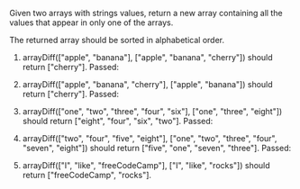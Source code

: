Given two arrays with strings values, return a new array containing all the values that appear in only one of the arrays.

The returned array should be sorted in alphabetical order.

1. arrayDiff(["apple", "banana"], ["apple", "banana", "cherry"]) should return ["cherry"].
   Passed:

2. arrayDiff(["apple", "banana", "cherry"], ["apple", "banana"]) should return ["cherry"].
   Passed:

3. arrayDiff(["one", "two", "three", "four", "six"], ["one", "three", "eight"]) should return ["eight", "four", "six", "two"].
   Passed:

4. arrayDiff(["two", "four", "five", "eight"], ["one", "two", "three", "four", "seven", "eight"]) should return ["five", "one", "seven", "three"].
   Passed:

5. arrayDiff(["I", "like", "freeCodeCamp"], ["I", "like", "rocks"]) should return ["freeCodeCamp", "rocks"].
